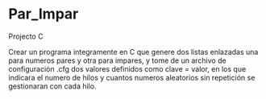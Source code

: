 # Par_Impar
Projecto C

Crear un programa integramente en C que genere dos listas enlazadas una para 
numeros pares y otra para impares, y tome de un archivo de configuración .cfg
dos valores definidos como clave = valor, en los que indicara el numero de 
hilos y cuantos numeros aleatorios sin repetición se gestionaran con cada hilo.
